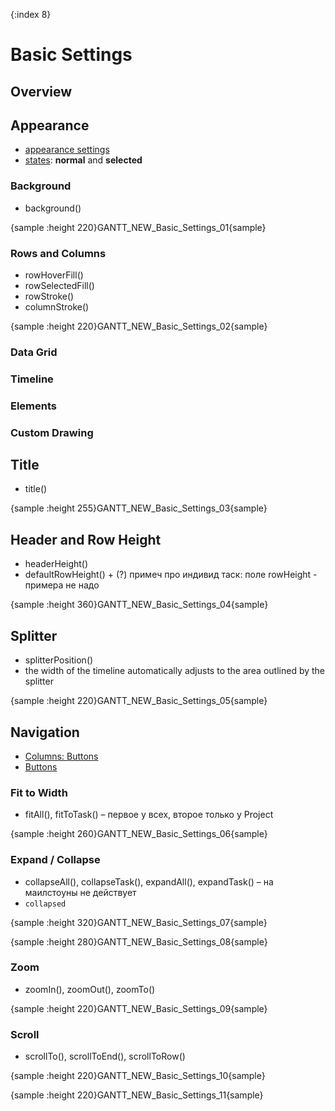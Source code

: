 {:index 8}
# Basic Settings

## Overview

## Appearance

* [appearance settings](../Appearance_Settings)
* [states](../Common_Settings/Interactivity/States): **normal** and **selected**

### Background

* background()

{sample :height 220}GANTT\_NEW\_Basic\_Settings\_01{sample}

### Rows and Columns

* rowHoverFill()
* rowSelectedFill()
* rowStroke()
* columnStroke()

{sample :height 220}GANTT\_NEW\_Basic\_Settings\_02{sample}

### Data Grid
### Timeline
### Elements
### Custom Drawing

## Title

* title()

{sample :height 255}GANTT\_NEW\_Basic\_Settings\_03{sample}

## Header and Row Height

* headerHeight()
* defaultRowHeight() + (?) примеч про индивид таск: поле rowHeight - примера не надо

{sample :height 360}GANTT\_NEW\_Basic\_Settings\_04{sample}

## Splitter

* splitterPosition()
* the width of the timeline automatically adjusts to the area outlined by the splitter

{sample :height 220}GANTT\_NEW\_Basic\_Settings\_05{sample}

## Navigation

* [Columns: Buttons](Data_Grid/Columns#buttons)
* [Buttons](Data_Grid/Buttons) 

### Fit to Width

* fitAll(), fitToTask() – первое у всех, второе только у Project

{sample :height 260}GANTT\_NEW\_Basic\_Settings\_06{sample}

### Expand / Collapse

* collapseAll(), collapseTask(), expandAll(), expandTask() – на маилстоуны не действует
* `collapsed`

{sample :height 320}GANTT\_NEW\_Basic\_Settings\_07{sample}

{sample :height 280}GANTT\_NEW\_Basic\_Settings\_08{sample}

### Zoom

* zoomIn(), zoomOut(), zoomTo()

{sample :height 220}GANTT\_NEW\_Basic\_Settings\_09{sample}

### Scroll

* scrollTo(), scrollToEnd(), scrollToRow()

{sample :height 220}GANTT\_NEW\_Basic\_Settings\_10{sample}

{sample :height 220}GANTT\_NEW\_Basic\_Settings\_11{sample}